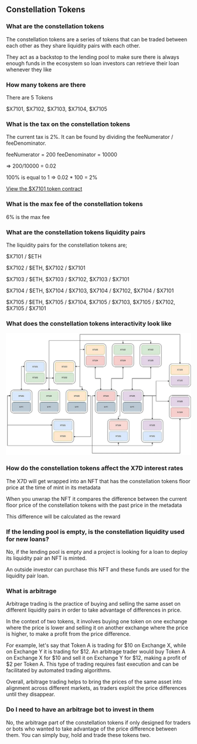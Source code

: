## Constellation Tokens

### What are the constellation tokens

The constellation tokens are a series of tokens that can be traded between each other as they share liquidity pairs with each other.

They act as a backstop to the lending pool to make sure there is always enough funds in the ecosystem so loan investors can retrieve their loan whenever they like

### How many tokens are there

There are 5 Tokens

$X7101, $X7102, $X7103, $X7104, $X7105

### What is the tax on the constellation tokens

The current tax is 2%. It can be found by dividing the feeNumerator / feeDenominator.

feeNumerator = 200
feeDenominator = 10000

=> 200/10000 = 0.02

100% is equal to 1 => 0.02 \* 100 = 2%

[View the $X7101 token contract](https://etherscan.io/token/0x7101a9392eac53b01e7c07ca3baca945a56ee105#readContract)

### What is the max fee of the constellation tokens

6% is the max fee

### What are the constellation tokens liquidity pairs

The liquidity pairs for the constellation tokens are;

$X7101 / $ETH

$X7102 / $ETH, $X7102 / $X7101

$X7103 / $ETH, $X7103 / $X7102, $X7103 / $X7101

$X7104 / $ETH, $X7104 / $X7103, $X7104 / $X7102, $X7104 / $X7101

$X7105 / $ETH, $X7105 / $X7104, $X7105 / $X7103, $X7105 / $X7102, $X7105 / $X7101

### What does the constellation tokens interactivity look like

![](https://raw.githubusercontent.com/x7finance/dashboard/main/public/assets/images/constellation-tokens-map.jpg)

### How do the constellation tokens affect the X7D interest rates

The X7D will get wrapped into an NFT that has the constellation tokens floor price at the time of mint in its metadata

When you unwrap the NFT it compares the difference between the current floor price of the constellation tokens with the past price in the metadata

This difference will be calculated as the reward

### If the lending pool is empty, is the constellation liquidity used for new loans?

No, if the lending pool is empty and a project is looking for a loan to deploy its liquidity pair an NFT is minted.

An outside investor can purchase this NFT and these funds are used for the liquidity pair loan.

### What is arbitrage

Arbitrage trading is the practice of buying and selling the same asset on different liquidity pairs in order to take advantage of differences in price.

In the context of two tokens, it involves buying one token on one exchange where the price is lower and selling it on another exchange where the price is higher, to make a profit from the price difference.

For example, let's say that Token A is trading for $10 on Exchange X, while on Exchange Y it is trading for $12. An arbitrage trader would buy Token A on Exchange X for $10 and sell it on Exchange Y for $12, making a profit of $2 per Token A. This type of trading requires fast execution and can be facilitated by automated trading algorithms.

Overall, arbitrage trading helps to bring the prices of the same asset into alignment across different markets, as traders exploit the price differences until they disappear.

### Do I need to have an arbitrage bot to invest in them

No, the arbitrage part of the constellation tokens if only designed for traders or bots who wanted to take advantage of the price difference between them. You can simply buy, hold and trade these tokens two.
